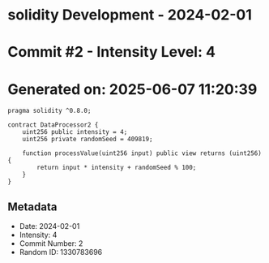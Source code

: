 ﻿# solidity Development - 2024-02-01
# Commit #2 - Intensity Level: 4
# Generated on: 2025-06-07 11:20:39
```solidity
pragma solidity ^0.8.0;

contract DataProcessor2 {
    uint256 public intensity = 4;
    uint256 private randomSeed = 409819;

    function processValue(uint256 input) public view returns (uint256) {
        return input * intensity + randomSeed % 100;
    }
}
```
## Metadata
- Date: 2024-02-01
- Intensity: 4
- Commit Number: 2
- Random ID: 1330783696
